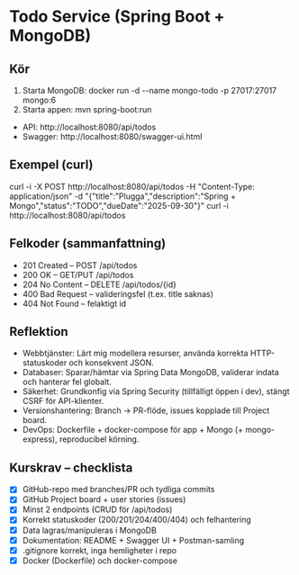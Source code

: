 ﻿# Todo Service (Spring Boot + MongoDB)

## Kör
1) Starta MongoDB:
   docker run -d --name mongo-todo -p 27017:27017 mongo:6
2) Starta appen:
   mvn spring-boot:run
- API: http://localhost:8080/api/todos
- Swagger: http://localhost:8080/swagger-ui.html

## Exempel (curl)
curl -i -X POST http://localhost:8080/api/todos -H "Content-Type: application/json" -d "{\"title\":\"Plugga\",\"description\":\"Spring + Mongo\",\"status\":\"TODO\",\"dueDate\":\"2025-09-30\"}"
curl -i http://localhost:8080/api/todos
## Felkoder (sammanfattning)
- 201 Created – POST /api/todos
- 200 OK – GET/PUT /api/todos
- 204 No Content – DELETE /api/todos/{id}
- 400 Bad Request – valideringsfel (t.ex. title saknas)
- 404 Not Found – felaktigt id

## Reflektion
- Webbtjänster: Lärt mig modellera resurser, använda korrekta HTTP-statuskoder och konsekvent JSON.
- Databaser: Sparar/hämtar via Spring Data MongoDB, validerar indata och hanterar fel globalt.
- Säkerhet: Grundkonfig via Spring Security (tillfälligt öppen i dev), stängt CSRF för API-klienter.
- Versionshantering: Branch → PR-flöde, issues kopplade till Project board.
- DevOps: Dockerfile + docker-compose för app + Mongo (+ mongo-express), reproducibel körning.

## Kurskrav – checklista
- [x] GitHub-repo med branches/PR och tydliga commits
- [x] GitHub Project board + user stories (issues)
- [x] Minst 2 endpoints (CRUD för /api/todos)
- [x] Korrekt statuskoder (200/201/204/400/404) och felhantering
- [x] Data lagras/manipuleras i MongoDB
- [x] Dokumentation: README + Swagger UI + Postman-samling
- [x] .gitignore korrekt, inga hemligheter i repo
- [x] Docker (Dockerfile) och docker-compose
